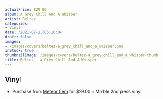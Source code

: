 ```yaml
---
actualPrice: $29.00
album: A Grey Chill And A Whisper
artist: Beltez
categories:
- Vinyl
date: '2021-07-21T05:10:04'
draft: false
images:
- /images/covers/beltez-a_grey_chill_and_a_whisper.png
inStock: true
thumbnailImage: /images/covers/beltez-a_grey_chill_and_a_whisper-thumb.png
title: Beltez - A Grey Chill And A Whisper
---
```


## Vinyl
* Purchase from [Meteor Gem](https://meteor-gem.com/products/beltez-a-grey-chill-and-a-whisper) for $29.00 :: Marble 2nd press vinyl
